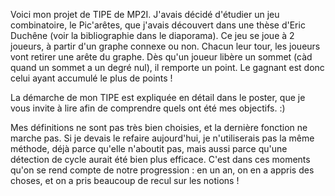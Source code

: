 Voici mon projet de TIPE de MP2I. J'avais décidé d'étudier un jeu combinatoire, le Pic'arêtes, que j'avais découvert dans une thèse d'Eric Duchêne (voir la bibliographie dans le diaporama). Ce jeu se joue à 2 joueurs, à partir d'un graphe connexe ou non. Chacun leur tour, les joueurs vont retirer une arête du graphe. Dès qu'un joueur libère un sommet (càd quand un sommet a un degré nul), il remporte un point. Le gagnant est donc celui ayant accumulé le plus de points !

La démarche de mon TIPE est expliquée en détail dans le poster, que je vous invite à lire afin de comprendre quels ont été mes objectifs. :)

Mes définitions ne sont pas très bien choisies, et la dernière fonction ne marche pas. Si je devais le refaire aujourd'hui, je n'utiliserais pas la même méthode, déjà parce qu'elle n'aboutit pas, mais aussi parce qu'une détection de cycle aurait été bien plus efficace. C'est dans ces moments qu'on se rend compte de notre progression : en un an, on en a appris des choses, et on a pris beaucoup de recul sur les notions ! 

